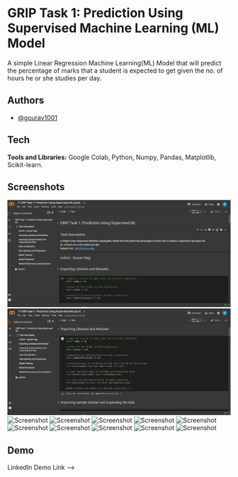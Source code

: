 
# GRIP Task 1: Prediction Using Supervised Machine Learning (ML) Model

A simple Linear Regression Machine Learning(ML) Model that will predict the percentage of marks that a student is expected to get given the no. of hours he or she studies per day.

## Authors

- [@gourav1001](https://github.com/gourav1001)


## Tech

**Tools and Libraries:** Google Colab, Python, Numpy, Pandas, Matplotlib, Scikit-learn.


## Screenshots

![Screenshot](/Screenshots/1.png)
![Screenshot](/Screenshots/2.png)
![Screenshot]()
![Screenshot]()
![Screenshot]()
![Screenshot]()
![Screenshot]()
![Screenshot]()
![Screenshot]()
![Screenshot]()
![Screenshot]()
![Screenshot]()
## Demo

LinkedIn Demo Link --> 

